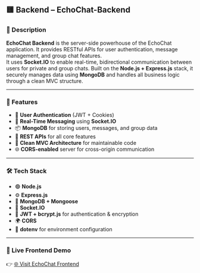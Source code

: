 ## 🟨 Backend – EchoChat-Backend

### 📌 Description
**EchoChat Backend** is the server-side powerhouse of the EchoChat application. It provides RESTful APIs for user authentication, message management, and group chat features.  
It uses **Socket.IO** to enable real-time, bidirectional communication between users for private and group chats. Built on the **Node.js + Express.js** stack, it securely manages data using **MongoDB** and handles all business logic through a clean MVC structure.

---

### 🚀 Features
- 🔐 **User Authentication** (JWT + Cookies)
- 💬 **Real-Time Messaging** using **Socket.IO**
- 📦 **MongoDB** for storing users, messages, and group data
- 🔄 **REST APIs** for all core features
- 🧠 **Clean MVC Architecture** for maintainable code
- 🌐 **CORS-enabled** server for cross-origin communication

---

### 🛠 Tech Stack
- 🟢 **Node.js**
- ⚙️ **Express.js**
- 🍃 **MongoDB + Mongoose**
- 🔌 **Socket.IO**
- 🔐 **JWT + bcrypt.js** for authentication & encryption
- 🌍 **CORS**
- 🌱 **dotenv** for environment configuration

---

### 🔗 Live Frontend Demo
👉 [🌐 Visit EchoChat Frontend](https://echochat-web.netlify.app)
